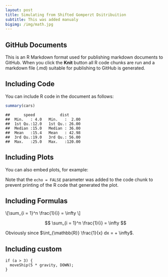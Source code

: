 ```yaml
---
layout: post
title: Simulating from Shifted Gomperzt Dsitribuition
subtitle: This was added manualy
bigimg: /img/math.jpg
---
```



GitHub Documents
----------------

This is an R Markdown format used for publishing markdown documents to GitHub. When you click the **Knit** button all R code chunks are run and a markdown file (.md) suitable for publishing to GitHub is generated.

Including Code
--------------

You can include R code in the document as follows:

``` r
summary(cars)
```

    ##      speed           dist       
    ##  Min.   : 4.0   Min.   :  2.00  
    ##  1st Qu.:12.0   1st Qu.: 26.00  
    ##  Median :15.0   Median : 36.00  
    ##  Mean   :15.4   Mean   : 42.98  
    ##  3rd Qu.:19.0   3rd Qu.: 56.00  
    ##  Max.   :25.0   Max.   :120.00

Including Plots
---------------

You can also embed plots, for example:

Note that the `echo = FALSE` parameter was added to the code chunk to prevent printing of the R code that generated the plot.

Including Formulas
------------------

\\[\sum_{i = 1}^n \frac{1}{i} = \infty \\]

$$ \sum_{i = 1}^n \frac{1}{i} = \infty $$

Obviously since $\int_{\mathbb{R}} \frac{1}{x} dx = + \infty$.

Including custom
--------------

    if (a > 3) {
      moveShip(5 * gravity, DOWN);
    }
